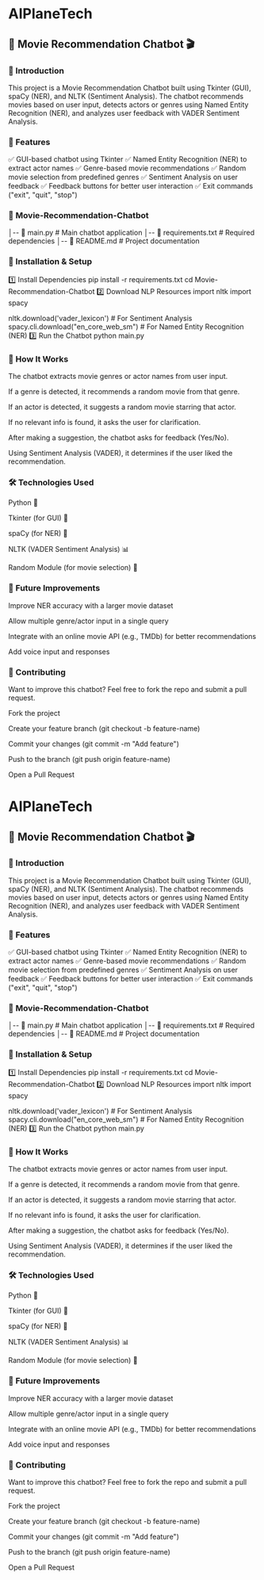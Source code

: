 # AIPlaneTech

## 📌 Movie Recommendation Chatbot 🎬

### 🌟 Introduction

This project is a Movie Recommendation Chatbot built using Tkinter (GUI), spaCy (NER), and NLTK (Sentiment Analysis). The chatbot recommends movies based on user input, detects actors or genres using Named Entity Recognition (NER), and analyzes user feedback with VADER Sentiment Analysis.

### 🚀 Features

✅ GUI-based chatbot using Tkinter
✅ Named Entity Recognition (NER) to extract actor names
✅ Genre-based movie recommendations
✅ Random movie selection from predefined genres
✅ Sentiment Analysis on user feedback
✅ Feedback buttons for better user interaction
✅ Exit commands ("exit", "quit", "stop")

### 📂 Movie-Recommendation-Chatbot

│-- 📜 main.py                   # Main chatbot application
│-- 📜 requirements.txt          # Required dependencies
│-- 📜 README.md                 # Project documentation

### 🔧 Installation & Setup

1️⃣ Install Dependencies
pip install -r requirements.txt
cd Movie-Recommendation-Chatbot
2️⃣ Download NLP Resources
import nltk
import spacy

nltk.download('vader_lexicon')  # For Sentiment Analysis
spacy.cli.download("en_core_web_sm")  # For Named Entity Recognition (NER)
3️⃣  Run the Chatbot
python main.py

### 📜 How It Works

The chatbot extracts movie genres or actor names from user input.

If a genre is detected, it recommends a random movie from that genre.

If an actor is detected, it suggests a random movie starring that actor.

If no relevant info is found, it asks the user for clarification.

After making a suggestion, the chatbot asks for feedback (Yes/No).

Using Sentiment Analysis (VADER), it determines if the user liked the recommendation.

### 🛠 Technologies Used

Python 🐍

Tkinter (for GUI) 🎨

spaCy (for NER) 🤖

NLTK (VADER Sentiment Analysis) 📊

Random Module (for movie selection) 🎲

### 🔮 Future Improvements

Improve NER accuracy with a larger movie dataset

Allow multiple genre/actor input in a single query

Integrate with an online movie API (e.g., TMDb) for better recommendations

Add voice input and responses

### 🤝 Contributing

Want to improve this chatbot? Feel free to fork the repo and submit a pull request.

Fork the project

Create your feature branch (git checkout -b feature-name)

Commit your changes (git commit -m "Add feature")

Push to the branch (git push origin feature-name)

Open a Pull Request
# AIPlaneTech

## 📌 Movie Recommendation Chatbot 🎬

### 🌟 Introduction

This project is a Movie Recommendation Chatbot built using Tkinter (GUI), spaCy (NER), and NLTK (Sentiment Analysis). The chatbot recommends movies based on user input, detects actors or genres using Named Entity Recognition (NER), and analyzes user feedback with VADER Sentiment Analysis.

### 🚀 Features

✅ GUI-based chatbot using Tkinter
✅ Named Entity Recognition (NER) to extract actor names
✅ Genre-based movie recommendations
✅ Random movie selection from predefined genres
✅ Sentiment Analysis on user feedback
✅ Feedback buttons for better user interaction
✅ Exit commands ("exit", "quit", "stop")

### 📂 Movie-Recommendation-Chatbot

│-- 📜 main.py                   # Main chatbot application
│-- 📜 requirements.txt          # Required dependencies
│-- 📜 README.md                 # Project documentation

### 🔧 Installation & Setup

1️⃣ Install Dependencies
pip install -r requirements.txt
cd Movie-Recommendation-Chatbot
2️⃣ Download NLP Resources
import nltk
import spacy

nltk.download('vader_lexicon')  # For Sentiment Analysis
spacy.cli.download("en_core_web_sm")  # For Named Entity Recognition (NER)
3️⃣  Run the Chatbot
python main.py

### 📜 How It Works

The chatbot extracts movie genres or actor names from user input.

If a genre is detected, it recommends a random movie from that genre.

If an actor is detected, it suggests a random movie starring that actor.

If no relevant info is found, it asks the user for clarification.

After making a suggestion, the chatbot asks for feedback (Yes/No).

Using Sentiment Analysis (VADER), it determines if the user liked the recommendation.

### 🛠 Technologies Used

Python 🐍

Tkinter (for GUI) 🎨

spaCy (for NER) 🤖

NLTK (VADER Sentiment Analysis) 📊

Random Module (for movie selection) 🎲

### 🔮 Future Improvements

Improve NER accuracy with a larger movie dataset

Allow multiple genre/actor input in a single query

Integrate with an online movie API (e.g., TMDb) for better recommendations

Add voice input and responses

### 🤝 Contributing

Want to improve this chatbot? Feel free to fork the repo and submit a pull request.

Fork the project

Create your feature branch (git checkout -b feature-name)

Commit your changes (git commit -m "Add feature")

Push to the branch (git push origin feature-name)

Open a Pull Request
